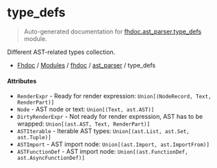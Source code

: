 # type_defs

> Auto-generated documentation for [fhdoc.ast_parser.type_defs](../../../fhdoc/ast_parser/type_defs.py) module.

Different AST-related types collection.

- [Fhdoc](../../README.md#fhdoc-index) / [Modules](../../README.md#fhdoc-modules) / [fhdoc](../index.md#fhdoc) / [ast_parser](index.md#ast_parser) / type_defs

#### Attributes

- `RenderExpr` - Ready for render expression: `Union[(NodeRecord, Text, RenderPart)]`
- `Node` - AST node or text: `Union[(Text, ast.AST)]`
- `DirtyRenderExpr` - Not ready for render expression, AST has to be wrapped: `Union[(ast.AST, Text, RenderPart)]`
- `ASTIterable` - Iterable AST types: `Union[(ast.List, ast.Set, ast.Tuple)]`
- `ASTImport` - AST import node: `Union[(ast.Import, ast.ImportFrom)]`
- `ASTFunctionDef` - AST import node: `Union[(ast.FunctionDef, ast.AsyncFunctionDef)]`
